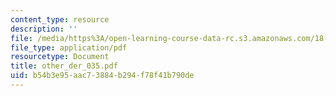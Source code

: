 ```yaml
---
content_type: resource
description: ''
file: /media/https%3A/open-learning-course-data-rc.s3.amazonaws.com/18-338j-infinite-random-matrix-theory-fall-2004/b54b3e95aac73884b294f78f41b790de_other_der_035.pdf
file_type: application/pdf
resourcetype: Document
title: other_der_035.pdf
uid: b54b3e95-aac7-3884-b294-f78f41b790de
---
```

